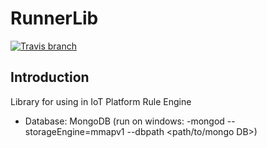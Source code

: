 # RunnerLib
[![Travis branch](https://img.shields.io/travis/aiotrc/RunnerLib/master.svg?style=flat-square)](https://travis-ci.org/aiotrc/RunnerLib)

## Introduction

Library for using in IoT Platform Rule Engine

* Database: MongoDB (run on windows: -mongod --storageEngine=mmapv1 --dbpath <path/to/mongo DB>)

